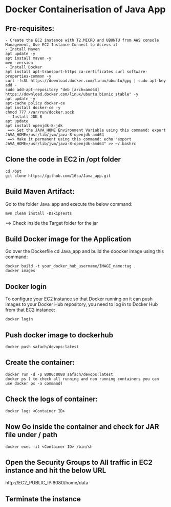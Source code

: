 # Docker Containerisation of Java App
Pre-requisites:
--------
    - Create the EC2 instance with T2.MICRO and UBUNTU from AWS console Management, Use EC2 Instance Connect to Access it
    - Install Maven
	apt update -y
	apt install maven -y
	mvn -version
    - Install Docker
	apt install apt-transport-https ca-certificates curl software-properties-common -y
	curl -fsSL https://download.docker.com/linux/ubuntu/gpg | sudo apt-key add -
	sudo add-apt-repository "deb [arch=amd64] https://download.docker.com/linux/ubuntu bionic stable" -y
	apt update -y
	apt-cache policy docker-ce
	apt install docker-ce -y
	chmod 777 /var/run/docker.sock
     - Install JDK 8
	apt update
	apt install openjdk-8-jdk
     ==> Set the JAVA_HOME Environment Variable using this command: export JAVA_HOME=/usr/lib/jvm/java-8-openjdk-amd64
     ==> Make it permanent using this command: echo "export JAVA_HOME=/usr/lib/jvm/java-8-openjdk-amd64" >> ~/.bashrc

Clone the code in EC2 in /opt folder
-------
    cd /opt
    git clone https://github.com/16sa/Java_app.git
    
Build Maven Artifact:
-------
Go to the folder Java_app and execute the below command:

    mvn clean install -DskipTests

==> Check inside the Target folder for the jar
 
Build Docker image for the Application
--------------
Go over the Dockerfile cd Java_app and build the doocker image using this command:

    docker build -t your_docker_hub_username/IMAGE_name:tag .
    docker images
  
Docker login
-------------
To configure your EC2 instance so that Docker running on it can push images to your Docker Hub repository, you need to log in to Docker Hub from that EC2 instance:

    docker login
    
Push docker image to dockerhub
-----------
    docker push safach/devops:latest 
    
Create the container:
--------
    docker run -d -p 8080:8080 safach/devops:latest
    docker ps ( to check all running and non running containers you can use docker ps -a command)
    
Check the logs of container:
-------
    docker logs <Container ID>

Now Go inside the container and check for JAR file under / path
--------
    docker exec -it <Container ID> /bin/sh

Open the Security Groups to All traffic in EC2 instance and hit the below URL
--------
http://EC2_PUBLIC_IP:8080/home/data

Terminate the instance
--------
